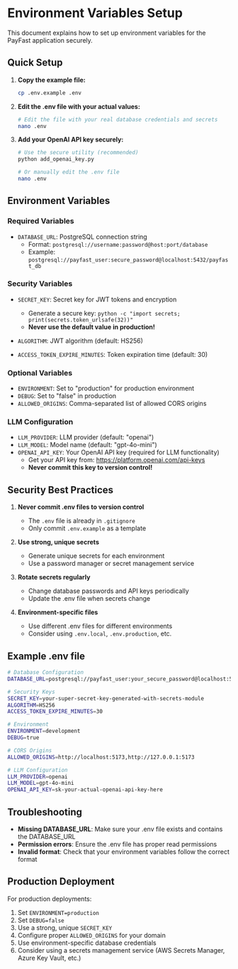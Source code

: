 # Environment Variables Setup

This document explains how to set up environment variables for the PayFast application securely.

## Quick Setup

1. **Copy the example file:**
   ```bash
   cp .env.example .env
   ```

2. **Edit the .env file with your actual values:**
   ```bash
   # Edit the file with your real database credentials and secrets
   nano .env
   ```

3. **Add your OpenAI API key securely:**
   ```bash
   # Use the secure utility (recommended)
   python add_openai_key.py
   
   # Or manually edit the .env file
   nano .env
   ```

## Environment Variables

### Required Variables

- `DATABASE_URL`: PostgreSQL connection string
  - Format: `postgresql://username:password@host:port/database`
  - Example: `postgresql://payfast_user:secure_password@localhost:5432/payfast_db`

### Security Variables

- `SECRET_KEY`: Secret key for JWT tokens and encryption
  - Generate a secure key: `python -c "import secrets; print(secrets.token_urlsafe(32))"`
  - **Never use the default value in production!**

- `ALGORITHM`: JWT algorithm (default: HS256)
- `ACCESS_TOKEN_EXPIRE_MINUTES`: Token expiration time (default: 30)

### Optional Variables

- `ENVIRONMENT`: Set to "production" for production environment
- `DEBUG`: Set to "false" in production
- `ALLOWED_ORIGINS`: Comma-separated list of allowed CORS origins

### LLM Configuration

- `LLM_PROVIDER`: LLM provider (default: "openai")
- `LLM_MODEL`: Model name (default: "gpt-4o-mini")
- `OPENAI_API_KEY`: Your OpenAI API key (required for LLM functionality)
  - Get your API key from: https://platform.openai.com/api-keys
  - **Never commit this key to version control!**

## Security Best Practices

1. **Never commit .env files to version control**
   - The `.env` file is already in `.gitignore`
   - Only commit `.env.example` as a template

2. **Use strong, unique secrets**
   - Generate unique secrets for each environment
   - Use a password manager or secret management service

3. **Rotate secrets regularly**
   - Change database passwords and API keys periodically
   - Update the .env file when secrets change

4. **Environment-specific files**
   - Use different .env files for different environments
   - Consider using `.env.local`, `.env.production`, etc.

## Example .env file

```bash
# Database Configuration
DATABASE_URL=postgresql://payfast_user:your_secure_password@localhost:5432/payfast_db

# Security Keys
SECRET_KEY=your-super-secret-key-generated-with-secrets-module
ALGORITHM=HS256
ACCESS_TOKEN_EXPIRE_MINUTES=30

# Environment
ENVIRONMENT=development
DEBUG=true

# CORS Origins
ALLOWED_ORIGINS=http://localhost:5173,http://127.0.0.1:5173

# LLM Configuration
LLM_PROVIDER=openai
LLM_MODEL=gpt-4o-mini
OPENAI_API_KEY=sk-your-actual-openai-api-key-here
```

## Troubleshooting

- **Missing DATABASE_URL**: Make sure your .env file exists and contains the DATABASE_URL
- **Permission errors**: Ensure the .env file has proper read permissions
- **Invalid format**: Check that your environment variables follow the correct format

## Production Deployment

For production deployments:

1. Set `ENVIRONMENT=production`
2. Set `DEBUG=false`
3. Use a strong, unique `SECRET_KEY`
4. Configure proper `ALLOWED_ORIGINS` for your domain
5. Use environment-specific database credentials
6. Consider using a secrets management service (AWS Secrets Manager, Azure Key Vault, etc.)
